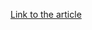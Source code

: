 [Link to the article](https://blog.malwarebytes.com/threat-analysis/2015/07/revisiting-the-bunitu-trojan/)
